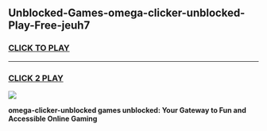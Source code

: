
## Unblocked-Games-omega-clicker-unblocked-Play-Free-jeuh7
<h3>
<a href="https://premium76.site?title=omega-clicker-unblocked&ref=12A">CLICK TO PLAY</a></h3>
<hr>

<h3>
<a href="https://premium76.site?title=omega-clicker-unblocked&ref=12A">CLICK 2 PLAY</a>
  
</h3>

<a href="https://premium76.site?title=omega-clicker-unblocked&ref=12A"><img src="https://clearcache.store/games.png"></a>


**omega-clicker-unblocked games unblocked: Your Gateway to Fun and Accessible Online Gaming**
